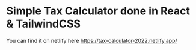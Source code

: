 # Simple Tax Calculator done in React & TailwindCSS

You can find it on netlify here
https://tax-calculator-2022.netlify.app/
